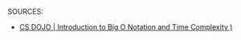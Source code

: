 SOURCES:
- [CS DOJO | Introduction to Big O Notation and Time Complexity )](https://www.youtube.com/watch?v=D6xkbGLQesk)
